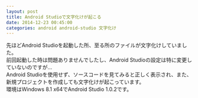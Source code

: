 ```yaml
---
layout: post
title: Android Studioで文字化けが起こる
date: 2014-12-23 00:45:00
categories: android android-studio 文字化け
---
```

<p>先ほどAndroid Studioを起動した所、至る所のファイルが文字化けしていました。  <br>
前回起動した時は問題ありませんでしたし、Android Studioの設定は特に変更していないのですが…  <br>
Android Studioを使用せず、ソースコードを見てみると正しく表示され、また、新規プロジェクトを作成しても文字化けが起こっています。  <br>
環境はWindows 8.1 x64でAndroid Studio 1.0.2です。  <br>
<img src="https://i.stack.imgur.com/0qqVQ.jpg" alt=""></p>

